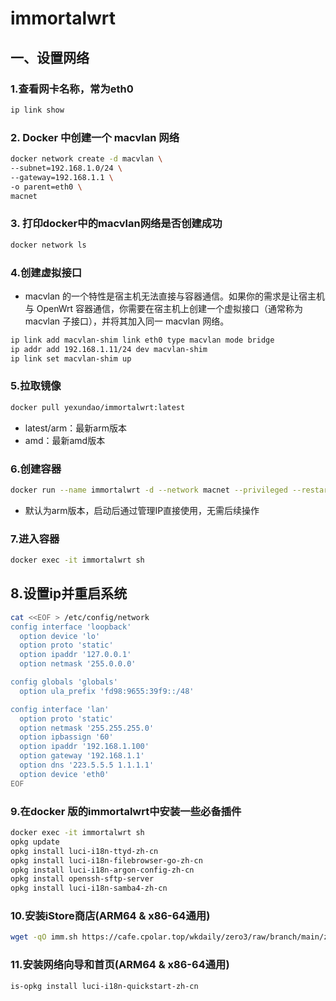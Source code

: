 # immortalwrt
## 一、设置网络
### 1.查看网卡名称，常为eth0
  ```bash
  ip link show
  ```
### 2. Docker 中创建一个 macvlan 网络
  ```bash
  docker network create -d macvlan \
  --subnet=192.168.1.0/24 \
  --gateway=192.168.1.1 \
  -o parent=eth0 \
  macnet
  ```
### 3. 打印docker中的macvlan网络是否创建成功
  ```bash
  docker network ls
  ```
### 4.创建虚拟接口
  - macvlan 的一个特性是宿主机无法直接与容器通信。如果你的需求是让宿主机与 OpenWrt 容器通信，你需要在宿主机上创建一个虚拟接口（通常称为 macvlan 子接口），并将其加入同一 macvlan 网络。
  ```bash
  ip link add macvlan-shim link eth0 type macvlan mode bridge
  ip addr add 192.168.1.11/24 dev macvlan-shim
  ip link set macvlan-shim up
  ```
### 5.拉取镜像
  ```bash
  docker pull yexundao/immortalwrt:latest
  ```
  - latest/arm：最新arm版本
  - amd：最新amd版本
### 6.创建容器
  ```bash
  docker run --name immortalwrt -d --network macnet --privileged --restart=always yexundao/immortalwrt:latest /sbin/init
  ```
  - 默认为arm版本，启动后通过管理IP直接使用，无需后续操作
### 7.进入容器
  ```bash
  docker exec -it immortalwrt sh
  ```
## 8.设置ip并重启系统
  ```bash
  cat <<EOF > /etc/config/network
  config interface 'loopback'
    option device 'lo'
    option proto 'static'
    option ipaddr '127.0.0.1'
    option netmask '255.0.0.0'
  
  config globals 'globals'
    option ula_prefix 'fd98:9655:39f9::/48'
  
  config interface 'lan'
    option proto 'static'
    option netmask '255.255.255.0'
    option ipbassign '60'
    option ipaddr '192.168.1.100'
    option gateway '192.168.1.1'
    option dns '223.5.5.5 1.1.1.1'
    option device 'eth0'
  EOF
  ```
### 9.在docker 版的immortalwrt中安装一些必备插件
  ```bash
  docker exec -it immortalwrt sh 
  opkg update
  opkg install luci-i18n-ttyd-zh-cn
  opkg install luci-i18n-filebrowser-go-zh-cn
  opkg install luci-i18n-argon-config-zh-cn
  opkg install openssh-sftp-server
  opkg install luci-i18n-samba4-zh-cn
  ```
### 10.安装iStore商店(ARM64 & x86-64通用)
  ```bash
  wget -qO imm.sh https://cafe.cpolar.top/wkdaily/zero3/raw/branch/main/zero3/imm.sh && chmod +x imm.sh && ./imm.sh
  ```
### 11.安装网络向导和首页(ARM64 & x86-64通用)
  ```bash
  is-opkg install luci-i18n-quickstart-zh-cn
  ```





